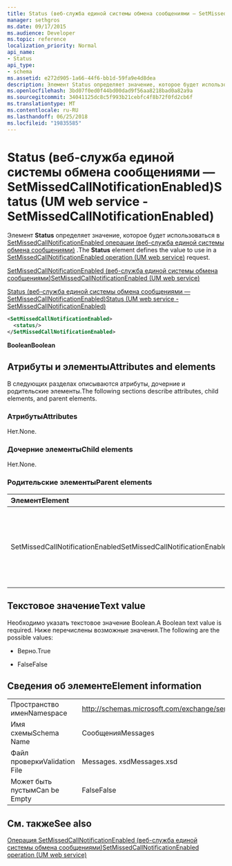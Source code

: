 ```yaml
---
title: Status (веб-служба единой системы обмена сообщениями — SetMissedCallNotificationEnabled)
manager: sethgros
ms.date: 09/17/2015
ms.audience: Developer
ms.topic: reference
localization_priority: Normal
api_name:
- Status
api_type:
- schema
ms.assetid: e272d905-1a66-44f6-bb1d-59fa9e4d8dea
description: Элемент Status определяет значение, которое будет использоваться в SetMissedCallNotificationEnabled операции (веб-служба единой системы обмена сообщениями).
ms.openlocfilehash: 3bd07f0ed0f44bd00dad9f56aa8218bad0a82a9a
ms.sourcegitcommit: 34041125dc8c5f993b21cebfc4f8b72f0fd2cb6f
ms.translationtype: MT
ms.contentlocale: ru-RU
ms.lasthandoff: 06/25/2018
ms.locfileid: "19835585"
---
```

# <a name="status-um-web-service---setmissedcallnotificationenabled"></a><span data-ttu-id="e42e4-103">Status (веб-служба единой системы обмена сообщениями — SetMissedCallNotificationEnabled)</span><span class="sxs-lookup"><span data-stu-id="e42e4-103">Status (UM web service - SetMissedCallNotificationEnabled)</span></span>

<span data-ttu-id="e42e4-104">Элемент **Status** определяет значение, которое будет использоваться в [SetMissedCallNotificationEnabled операции (веб-служба единой системы обмена сообщениями)](setmissedcallnotificationenabled-operation-um-web-service.md) .</span><span class="sxs-lookup"><span data-stu-id="e42e4-104">The **Status** element defines the value to use in a [SetMissedCallNotificationEnabled operation (UM web service)](setmissedcallnotificationenabled-operation-um-web-service.md) request.</span></span> 
  
[<span data-ttu-id="e42e4-105">SetMissedCallNotificationEnabled (веб-служба единой системы обмена сообщениями)</span><span class="sxs-lookup"><span data-stu-id="e42e4-105">SetMissedCallNotificationEnabled (UM web service)</span></span>](setmissedcallnotificationenabled-um-web-service.md)
  
[<span data-ttu-id="e42e4-106">Status (веб-служба единой системы обмена сообщениями — SetMissedCallNotificationEnabled)</span><span class="sxs-lookup"><span data-stu-id="e42e4-106">Status (UM web service - SetMissedCallNotificationEnabled)</span></span>](status-um-web-servicesetmissedcallnotificationenabled.md)
  
```xml
<SetMissedCallNotificationEnabled>
  <status/>
</SetMissedCallNotificationEnabled>
```

 <span data-ttu-id="e42e4-107">**Boolean**</span><span class="sxs-lookup"><span data-stu-id="e42e4-107">**Boolean**</span></span>
## <a name="attributes-and-elements"></a><span data-ttu-id="e42e4-108">Атрибуты и элементы</span><span class="sxs-lookup"><span data-stu-id="e42e4-108">Attributes and elements</span></span>

<span data-ttu-id="e42e4-109">В следующих разделах описываются атрибуты, дочерние и родительские элементы.</span><span class="sxs-lookup"><span data-stu-id="e42e4-109">The following sections describe attributes, child elements, and parent elements.</span></span>
  
### <a name="attributes"></a><span data-ttu-id="e42e4-110">Атрибуты</span><span class="sxs-lookup"><span data-stu-id="e42e4-110">Attributes</span></span>

<span data-ttu-id="e42e4-111">Нет.</span><span class="sxs-lookup"><span data-stu-id="e42e4-111">None.</span></span>
  
### <a name="child-elements"></a><span data-ttu-id="e42e4-112">Дочерние элементы</span><span class="sxs-lookup"><span data-stu-id="e42e4-112">Child elements</span></span>

<span data-ttu-id="e42e4-113">Нет.</span><span class="sxs-lookup"><span data-stu-id="e42e4-113">None.</span></span>
  
### <a name="parent-elements"></a><span data-ttu-id="e42e4-114">Родительские элементы</span><span class="sxs-lookup"><span data-stu-id="e42e4-114">Parent elements</span></span>

|<span data-ttu-id="e42e4-115">**Элемент**</span><span class="sxs-lookup"><span data-stu-id="e42e4-115">**Element**</span></span>|<span data-ttu-id="e42e4-116">**Описание**</span><span class="sxs-lookup"><span data-stu-id="e42e4-116">**Description**</span></span>|
|:-----|:-----|
|<span data-ttu-id="e42e4-117">SetMissedCallNotificationEnabled</span><span class="sxs-lookup"><span data-stu-id="e42e4-117">SetMissedCallNotificationEnabled</span></span>  <br/> |<span data-ttu-id="e42e4-118">Определяет запрос для [операции SetMissedCallNotificationEnabled (веб-службы единой системы обмена сообщениями)](setmissedcallnotificationenabled-operation-um-web-service.md) .</span><span class="sxs-lookup"><span data-stu-id="e42e4-118">Defines a request for a [SetMissedCallNotificationEnabled operation (UM web service)](setmissedcallnotificationenabled-operation-um-web-service.md) request.</span></span>  <br/> |
   
## <a name="text-value"></a><span data-ttu-id="e42e4-119">Текстовое значение</span><span class="sxs-lookup"><span data-stu-id="e42e4-119">Text value</span></span>

<span data-ttu-id="e42e4-120">Необходимо указать текстовое значение Boolean.</span><span class="sxs-lookup"><span data-stu-id="e42e4-120">A Boolean text value is required.</span></span> <span data-ttu-id="e42e4-121">Ниже перечислены возможные значения.</span><span class="sxs-lookup"><span data-stu-id="e42e4-121">The following are the possible values:</span></span>
  
- <span data-ttu-id="e42e4-122">Верно.</span><span class="sxs-lookup"><span data-stu-id="e42e4-122">True</span></span>
    
- <span data-ttu-id="e42e4-123">False</span><span class="sxs-lookup"><span data-stu-id="e42e4-123">False</span></span>
    
## <a name="element-information"></a><span data-ttu-id="e42e4-124">Сведения об элементе</span><span class="sxs-lookup"><span data-stu-id="e42e4-124">Element information</span></span>

|||
|:-----|:-----|
|<span data-ttu-id="e42e4-125">Пространство имен</span><span class="sxs-lookup"><span data-stu-id="e42e4-125">Namespace</span></span>  <br/> |http://schemas.microsoft.com/exchange/services/2006/messages  <br/> |
|<span data-ttu-id="e42e4-126">Имя схемы</span><span class="sxs-lookup"><span data-stu-id="e42e4-126">Schema Name</span></span>  <br/> |<span data-ttu-id="e42e4-127">Сообщения</span><span class="sxs-lookup"><span data-stu-id="e42e4-127">Messages</span></span>  <br/> |
|<span data-ttu-id="e42e4-128">Файл проверки</span><span class="sxs-lookup"><span data-stu-id="e42e4-128">Validation File</span></span>  <br/> |<span data-ttu-id="e42e4-129">Messages. xsd</span><span class="sxs-lookup"><span data-stu-id="e42e4-129">Messages.xsd</span></span>  <br/> |
|<span data-ttu-id="e42e4-130">Может быть пустым</span><span class="sxs-lookup"><span data-stu-id="e42e4-130">Can be Empty</span></span>  <br/> |<span data-ttu-id="e42e4-131">False</span><span class="sxs-lookup"><span data-stu-id="e42e4-131">False</span></span>  <br/> |
   
## <a name="see-also"></a><span data-ttu-id="e42e4-132">См. также</span><span class="sxs-lookup"><span data-stu-id="e42e4-132">See also</span></span>



[<span data-ttu-id="e42e4-133">Операция SetMissedCallNotificationEnabled (веб-служба единой системы обмена сообщениями)</span><span class="sxs-lookup"><span data-stu-id="e42e4-133">SetMissedCallNotificationEnabled operation (UM web service)</span></span>](setmissedcallnotificationenabled-operation-um-web-service.md)

